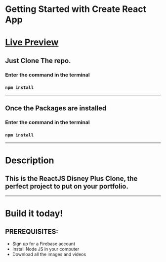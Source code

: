 # Getting Started with Create React App

# [Live Preview](https://disneyplus-clone-7cbf8.web.app/)

## Just Clone The repo.

### Enter the command in the terminal

### `npm install`

---

## Once the Packages are installed

### Enter the command in the terminal

### `npm install`

---

# Description

## This is the ReactJS Disney Plus Clone, the perfect project to put on your portfolio.

---

# Build it today!

## PREREQUISITES:

- Sign up for a Firebase account
- Install Node JS in your computer
- Download all the images and videos

